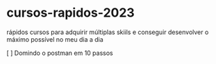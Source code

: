 # cursos-rapidos-2023
rápidos cursos para adquirir múltiplas skiils e conseguir desenvolver  o máximo possível no meu dia a dia


[ ] Domindo o postman em 10 passos
